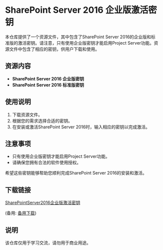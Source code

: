 # SharePoint Server 2016 企业版激活密钥

本仓库提供了一个资源文件，其中包含了SharePoint Server 2016的企业版和标准版的激活密钥。请注意，只有使用企业版密钥才能启用Project Server功能。资源文件中包含了相应的密钥，供用户下载和使用。

## 资源内容

- **SharePoint Server 2016 企业版密钥**
- **SharePoint Server 2016 标准版密钥**

## 使用说明

1. 下载资源文件。
2. 根据您的需求选择合适的密钥。
3. 在安装或激活SharePoint Server 2016时，输入相应的密钥以完成激活。

## 注意事项

- 只有使用企业版密钥才能启用Project Server功能。
- 请确保您拥有合法的软件使用授权。

希望这些密钥能够帮助您顺利完成SharePoint Server 2016的安装和激活。

## 下载链接
[SharePointServer2016企业版激活密钥](https://pan.quark.cn/s/9cd83481f7ed) 

(备用: [备用下载](https://pan.baidu.com/s/1wNWlQK6p8F91hoD3b0juKw?pwd=1234))

## 说明

该仓库仅用于学习交流，请勿用于商业用途。
